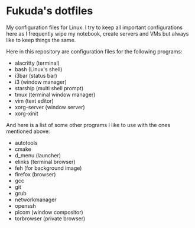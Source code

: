 # Fukuda's dotfiles

My configuration files for Linux. I try to keep all important configurations here as I frequently wipe my notebook, create servers and VMs but always like to keep things the same.

Here in this repository are configuration files for the following programs:

* alacritty (terminal)
* bash (Linux's shell)
* i3bar (status bar)
* i3 (window manager)
* starship (multi shell prompt)
* tmux (terminal window manager)
* vim (text editor)
* xorg-server (window server)
* xorg-xinit

And here is a list of some other programs I like to use with the ones mentioned above:

* autotools
* cmake
* d_menu (launcher)
* elinks (terminal browser)
* feh (for background image)
* firefox (browser)
* gcc
* git
* grub
* networkmanager
* openssh
* picom (window compositor)
* torbrowser (private browser)

